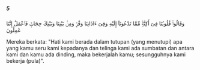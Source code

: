 ##### 5

<span class="ayah">وَقَالُوا۟ قُلُوبُنَا فِىٓ أَكِنَّةٍۢ مِّمَّا تَدْعُونَآ إِلَيْهِ وَفِىٓ ءَاذَانِنَا وَقْرٌۭ وَمِنۢ بَيْنِنَا وَبَيْنِكَ حِجَابٌۭ فَٱعْمَلْ إِنَّنَا عَٰمِلُونَ</span>

<span class="ayah_translation">Mereka berkata: "Hati kami berada dalam tutupan (yang menutupi) apa yang kamu seru kami kepadanya dan telinga kami ada sumbatan dan antara kami dan kamu ada dinding, maka bekerjalah kamu; sesungguhnya kami bekerja (pula)".</span>
